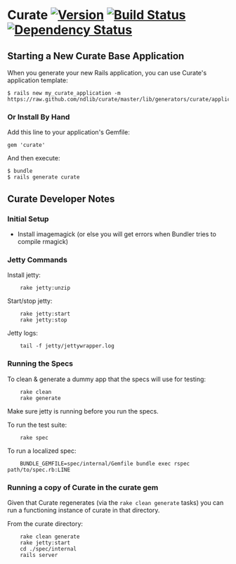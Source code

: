 # Curate  [![Version](https://badge.fury.io/rb/curate.png)](http://badge.fury.io/rb/curate) [![Build Status](https://travis-ci.org/ndlib/curate.png?branch=master)](https://travis-ci.org/ndlib/curate) [![Dependency Status](https://gemnasium.com/ndlib/curate.png)](https://gemnasium.com/ndlib/curate)

## Starting a New Curate Base Application

When you generate your new Rails application, you can use Curate's application template:

    $ rails new my_curate_application -m https://raw.github.com/ndlib/curate/master/lib/generators/curate/application_template.rb

### Or Install By Hand

Add this line to your application's Gemfile:

    gem 'curate'

And then execute:

    $ bundle
    $ rails generate curate

## Curate Developer Notes

### Initial Setup

* Install imagemagick (or else you will get errors when Bundler tries to compile rmagick)

### Jetty Commands

Install jetty:

        rake jetty:unzip

Start/stop jetty:

        rake jetty:start
        rake jetty:stop

Jetty logs:

        tail -f jetty/jettywrapper.log

### Running the Specs

To clean & generate a dummy app that the specs will use for testing:

        rake clean
        rake generate

Make sure jetty is running before you run the specs.

To run the test suite:

        rake spec

To run a localized spec:

        BUNDLE_GEMFILE=spec/internal/Gemfile bundle exec rspec path/to/spec.rb:LINE

### Running a copy of Curate in the curate gem

Given that Curate regenerates (via the `rake clean generate` tasks) you can run a functioning instance of curate in that directory.

From the curate directory:

        rake clean generate
        rake jetty:start
        cd ./spec/internal
        rails server

